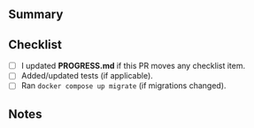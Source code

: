 ## Summary
<!-- What changed and why -->

## Checklist
- [ ] I updated **PROGRESS.md** if this PR moves any checklist item.
- [ ] Added/updated tests (if applicable).
- [ ] Ran `docker compose up migrate` (if migrations changed).

## Notes
<!-- Extra context or screenshots -->
